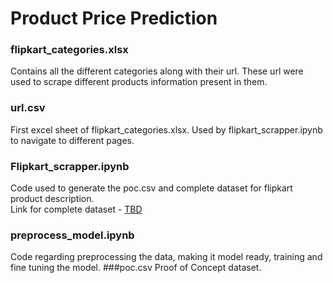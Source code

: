 # Product Price Prediction
### flipkart_categories.xlsx
Contains all the different categories along with their url. These url were used to scrape different products information present in them.
### url.csv
First excel sheet of flipkart_categories.xlsx. Used by flipkart_scrapper.ipynb to navigate to different pages.
### Flipkart_scrapper.ipynb
Code used to generate the poc.csv and complete dataset for flipkart product description. \
Link for complete dataset - [TBD]()
### preprocess_model.ipynb
Code regarding preprocessing the data, making it model ready, training and fine tuning the model.
###poc.csv
Proof of Concept dataset.
